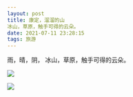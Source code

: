 ```yaml
---
layout: post
title: 康定，溜溜的山
冰山，草原，触手可得的云朵。
date: 2021-07-11 23:28:15
tags: 旅游
---
```

雨，晴，阴，
冰山，草原，触手可得的云朵。

![](https://pic.imgdb.cn/item/60eb0f705132923bf82752c1.jpg)


![](https://pic.imgdb.cn/item/60eb0f705132923bf82752e7.jpg)




